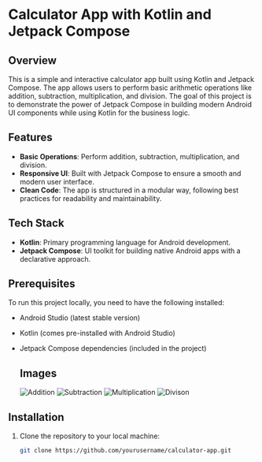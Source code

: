 # Calculator App with Kotlin and Jetpack Compose

## Overview

This is a simple and interactive calculator app built using Kotlin and Jetpack Compose. The app allows users to perform basic arithmetic operations like addition, subtraction, multiplication, and division. The goal of this project is to demonstrate the power of Jetpack Compose in building modern Android UI components while using Kotlin for the business logic.

## Features

- **Basic Operations**: Perform addition, subtraction, multiplication, and division.
- **Responsive UI**: Built with Jetpack Compose to ensure a smooth and modern user interface.
- **Clean Code**: The app is structured in a modular way, following best practices for readability and maintainability.

## Tech Stack

- **Kotlin**: Primary programming language for Android development.
- **Jetpack Compose**: UI toolkit for building native Android apps with a declarative approach.

## Prerequisites

To run this project locally, you need to have the following installed:

- Android Studio (latest stable version)
- Kotlin (comes pre-installed with Android Studio)
- Jetpack Compose dependencies (included in the project)

  ## Images

  ![Addition](https://github.com/user-attachments/assets/9bbe3faa-fdb4-4b51-a1f4-5c2ec5f5c217)
  ![Subtraction](https://github.com/user-attachments/assets/7c69cd45-608a-4247-92b2-662f1e049914)
  ![Multiplication](https://github.com/user-attachments/assets/1cc32bcd-26b8-42d4-ba66-15416268b929)
  ![Divison](https://github.com/user-attachments/assets/e2b66584-da4e-42dc-b495-0e09659148c0)






## Installation

1. Clone the repository to your local machine:
   ```bash
   git clone https://github.com/yourusername/calculator-app.git

 


 
